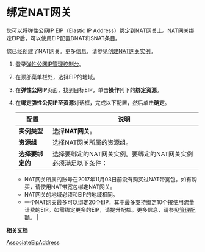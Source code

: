 # 绑定NAT网关

您可以将弹性公网IP EIP（Elastic IP Address）绑定到NAT网关上。NAT网关绑定EIP后，可以使用EIP配置DNAT和SNAT条目。

您已经创建了NAT网关。更多信息，请参见[创建NAT网关实例](/cn.zh-CN/基本功能操作/创建NAT网关实例.md)。

1.  登录[弹性公网IP管理控制台](https://vpc.console.aliyun.com/eip)。

2.  在顶部菜单栏处，选择EIP的地域。

3.  在**弹性公网IP**页面，找到目标EIP，单击**操作**列下的**绑定资源**。

4.  在**绑定弹性公网IP至资源**对话框，完成以下配置，然后单击**确定**。

    |配置|说明|
    |--|--|
    |**实例类型**|选择**NAT网关**。|
    |**资源组**|选择NAT网关所属的资源组。|
    |**选择要绑定的**|选择要绑定的NAT网关实例。要绑定的NAT网关实例必须满足以下条件：

    -   NAT网关所属的账号在2017年11月03日前没有购买过NAT带宽包。如有购买，请使用NAT带宽包绑定NAT网关。
    -   NAT网关的地域必须和EIP的地域相同。
    -   一个NAT网关最多可以绑定20个EIP，其中最多支持绑定10个按使用流量计费的EIP。如需绑定更多的EIP，请提升配额。更多信息，请参见[管理配额](/cn.zh-CN/用户指南/管理配额.md)。 |


**相关文档**  


[AssociateEipAddress](/cn.zh-CN/API参考/弹性公网IP/AssociateEipAddress.md)

